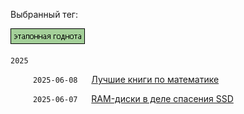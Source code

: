 Выбранный тег:

![Screenshot](../tag_good.png)

`2025`

&emsp;  &emsp; `2025-06-08` &emsp; [Лучшие книги по математике](../../../data/2025/2025-06-08-math-for-beginners) 

&emsp;  &emsp; `2025-06-07` &emsp; [RAM-диски в деле спасения SSD](../../../data/2025/2025-06-07-ram-disk) 
